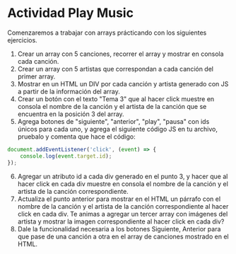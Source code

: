 # Actividad Play Music
 
Comenzaremos a trabajar con arrays prácticando con los siguientes ejercicios. 


1. Crear un array con 5 canciones, recorrer el array y mostrar en consola cada canción.
2. Crear un array con 5 artistas que correspondan a cada canción del primer array.
3. Mostrar en un HTML un DIV por cada canción y artista generado con JS a partir de la información del array.
4. Crear un botón con el texto "Tema 3" que al hacer click muestre en consola el nombre de la canción y el artista de la canción que se encuentra en la posición 3 del array.
5. Agrega botones de "siguiente", "anterior", "play", "pausa" con ids únicos para cada uno, y agrega el siguiente código JS en tu archivo, pruebalo y comenta que hace el código:

```js
document.addEventListener('click', (event) => {
    console.log(event.target.id);
});
```

6. Agregar un atributo id a cada div generado en el punto 3, y hacer que al hacer click en cada div muestre en consola el nombre de la canción y el artista de la canción correspondiente.
7. Actualiza el punto anterior para mostrar en el HTML un párrafo con el nombre de la canción y el artista de la canción correspondiente al hacer click en cada div. Te animas a agregar un tercer array con imágenes del artista y mostrar la imagen correspondiente al hacer click en cada div?
8. Dale la funcionalidad necesaria a los botones Siguiente, Anterior para que pase de una canción a otra en el array de canciones mostrado en el HTML.